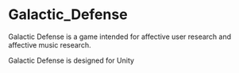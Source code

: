 # Galactic_Defense
Galactic Defense is a game intended for affective user research and affective music research.

Galactic Defense is designed for Unity

